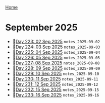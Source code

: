 [Home](../../main.md)

# September 2025


- 📝[Day 223: 02 Sep 2025](./09/notes_2025-09-02.md) `notes_2025-09-02`
- 📝[Day 224: 03 Sep 2025](./09/notes_2025-09-03.md) `notes_2025-09-03`
- 📝[Day 225: 04 Sep 2025](./09/notes_2025-09-04.md) `notes_2025-09-04`
- 📝[Day 226: 05 Sep 2025](./09/notes_2025-09-05.md) `notes_2025-09-05`
- 📝[Day 227: 08 Sep 2025](./09/notes_2025-09-08.md) `notes_2025-09-08`
- 📝[Day 228: 09 Sep 2025](./09/notes_2025-09-09.md) `notes_2025-09-09`
- 📝[Day 229: 10 Sep 2025](./09/notes_2025-09-10.md) `notes_2025-09-10`
- 📝[Day 230: 11 Sep 2025](./09/notes_2025-09-11.md) `notes_2025-09-11`
- 📝[Day 231: 12 Sep 2025](./09/notes_2025-09-12.md) `notes_2025-09-12`
- 📝[Day 232: 15 Sep 2025](./09/notes_2025-09-15.md) `notes_2025-09-15`
- 📝[Day 233: 16 Sep 2025](./09/notes_2025-09-16.md) `notes_2025-09-16`
